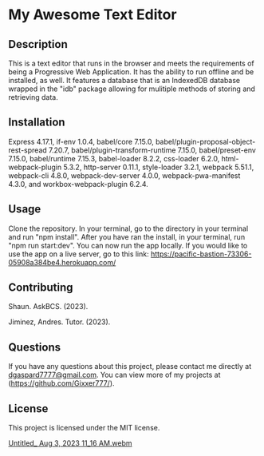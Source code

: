 # My Awesome Text Editor

## Description
This is a text editor that runs in the browser and meets the requirements of being a Progressive Web Application. It has the ability to run offline and be installed, as well. It features a database that is an IndexedDB database wrapped in the "idb" package allowing for mulitiple methods of storing and retrieving data.

## Installation
Express 4.17.1, if-env 1.0.4, babel/core 7.15.0, babel/plugin-proposal-object-rest-spread 7.20.7, babel/plugin-transform-runtime 7.15.0, babel/preset-env 7.15.0, babel/runtime 7.15.3, babel-loader 8.2.2, css-loader 6.2.0, html-webpack-plugin 5.3.2, http-server 0.11.1, style-loader 3.2.1, webpack 5.51.1, webpack-cli 4.8.0, webpack-dev-server 4.0.0, webpack-pwa-manifest 4.3.0, and workbox-webpack-plugin 6.2.4.

## Usage
Clone the repository. In your terminal, go to the directory in your terminal and run "npm install". After you have ran the install, in your terminal, run "npm run start:dev". You can now run the app locally. If you would like to use the app on a live server, go to this link: https://pacific-bastion-73306-05908a384be4.herokuapp.com/

## Contributing
Shaun. AskBCS. (2023).

Jiminez, Andres. Tutor. (2023).

## Questions
If you have any questions about this project, please contact me directly at dgaspard7777@gmail.com. You can view more of my projects at (https://github.com/Gixxer777/).

## License
This project is licensed under the MIT license.

[Untitled_ Aug 3, 2023 11_16 AM.webm](https://github.com/Gixxer777/my-awesome-text-editor/assets/127446403/cd55dada-e131-4b5a-bba3-18d06cbafdcc)


